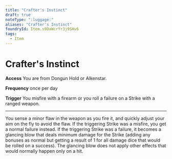```yaml
---
title: "Crafter's Instinct"
draft: true
noteType: ":luggage:"
aliases: "Crafter's Instinct"
foundryId: Item.s9DaWcrYr3j9SHv6
tags:
  - Item
---
```


# Crafter's Instinct

**Access** You are from Dongun Hold or Alkenstar.

**Frequency** once per day

**Trigger** You misfire with a firearm or you roll a failure on a Strike with a ranged weapon.

* * *

You sense a minor flaw in the weapon as you fire it, and quickly adjust your aim on the fly to avoid the flaw. If the triggering Strike was a misfire, you get a normal failure instead. If the triggering Strike was a failure, it becomes a glancing blow that deals minimum damage for the Strike (adding any bonuses as normal but getting a result of 1 for all damage dice that would be rolled on a success). The glancing blow does not apply other effects that would normally happen only on a hit.
